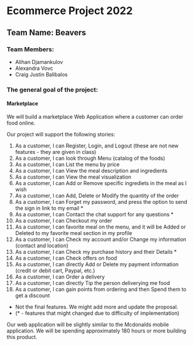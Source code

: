# Ecommerce Project 2022

## Team Name: Beavers

### Team Members:
- Alihan Djamankulov
- Alexandra Vovc
- Craig Justin Balibalos

### The general goal of the project:
#### Marketplace
We will build a marketplace Web Application where a customer can order food online.

Our project will support the following stories:
1. As a customer, I can Register, Login, and Logout (these are not new features - they are given in class)
2. As a customer, I can look through Menu (catalog of the foods)
3. As a customer, I can List the menu by price
4. As a customer, I can View the meal description and ingredients
6. As a customer, I can View the meal visualization
7. As a customer, I can Add or Remove specific ingrediets in the meal as I wish
8. As a customer, I can Add, Delete or Modify the quantity of the order
9. As a customer, I can Forget my password, and press the option to send the sign in link to my email *
10. As a customer, I can Contact the chat support for any questions *
11. As a customer, I can Checkout my order
12. As a customer, I can favorite meal on the menu, and it will be Added or Deleted to my favorite meal section in my profile
13. As a customer, I can Check my account and/or Change my information (contact and location)
14. As a customer, I can Check my purchase history and their Details *
15. As a customer, I can Check offers on food
16. As a customer, I can directly Add or Delete my payment information (credit or debit cart, Paypal, etc.)
17. As a customer, I can Order a delivery
18. As a customer, I can directly Tip the person deliverying me food
19. As a customer, I can gain points from ordering and then Spend them to get a discount
- Not the final features. We might add more and update the proposal.
- (* - features that might changed due to difficulty of implementation)

Our web application will be slightly similar to the Mcdonalds mobile application. 
We will be spending approximately 180 hours or more building this product.
